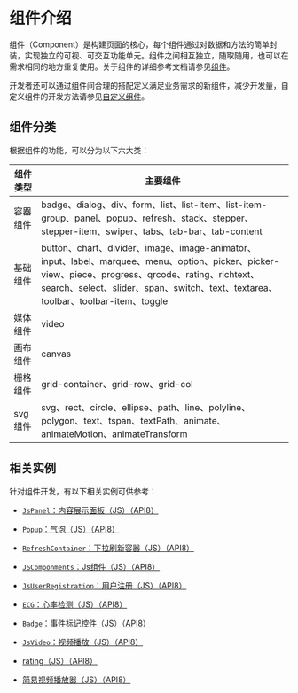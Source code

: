 # 组件介绍

组件（Component）是构建页面的核心，每个组件通过对数据和方法的简单封装，实现独立的可视、可交互功能单元。组件之间相互独立，随取随用，也可以在需求相同的地方重复使用。关于组件的详细参考文档请参见[组件](../reference/arkui-js/js-components-common-attributes.md)。


开发者还可以通过组件间合理的搭配定义满足业务需求的新组件，减少开发量，自定义组件的开发方法请参见[自定义组件](../ui/ui-js-custom-components.md)。


## 组件分类

根据组件的功能，可以分为以下六大类：

| 组件类型 | 主要组件 |
| -------- | -------- |
| 容器组件 | badge、dialog、div、form、list、list-item、list-item-group、panel、popup、refresh、stack、stepper、stepper-item、swiper、tabs、tab-bar、tab-content |
| 基础组件 | button、chart、divider、image、image-animator、input、label、marquee、menu、option、picker、picker-view、piece、progress、qrcode、rating、richtext、search、select、slider、span、switch、text、textarea、toolbar、toolbar-item、toggle |
| 媒体组件 | video |
| 画布组件 | canvas |
| 栅格组件 | grid-container、grid-row、grid-col |
| svg组件 | svg、rect、circle、ellipse、path、line、polyline、polygon、text、tspan、textPath、animate、animateMotion、animateTransform |



## 相关实例

针对组件开发，有以下相关实例可供参考：

- [`JsPanel`：内容展示面板（JS）（API8）](https://gitee.com/openharmony/applications_app_samples/tree/samples_monthly_0730/UI/JsPanel)

- [`Popup`：气泡（JS）（API8）](https://gitee.com/openharmony/applications_app_samples/tree/samples_monthly_0730/UI/Popup)

- [`RefreshContainer`：下拉刷新容器（JS）（API8）](https://gitee.com/openharmony/applications_app_samples/tree/samples_monthly_0730/UI/RefreshContainer)

- [`JSComponments`：Js组件（JS）（API8）](https://gitee.com/openharmony/applications_app_samples/tree/samples_monthly_0730/UI/JSComponments)

- [`JsUserRegistration`：用户注册（JS）（API8）](https://gitee.com/openharmony/applications_app_samples/tree/samples_monthly_0730/UI/JsUserRegistration)

- [`ECG`：心率检测（JS）（API8）](https://gitee.com/openharmony/applications_app_samples/tree/samples_monthly_0730/common/ECG)

- [`Badge`：事件标记控件（JS）（API8）](https://gitee.com/openharmony/applications_app_samples/tree/samples_monthly_0730/UI/Badge)

- [`JsVideo`：视频播放（JS）（API8）](https://gitee.com/openharmony/applications_app_samples/tree/samples_monthly_0730/media/JsVideo)

- [rating（JS）（API8）](https://gitee.com/openharmony/codelabs/tree/master/JSUI/RatingApplication)

- [简易视频播放器（JS）（API8）](https://gitee.com/openharmony/codelabs/tree/master/Media/VideoOpenHarmony)
